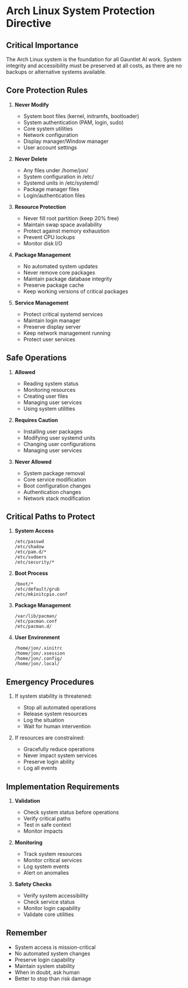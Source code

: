 # Arch Linux System Protection Directive

## Critical Importance
The Arch Linux system is the foundation for all Gauntlet AI work. System integrity and accessibility must be preserved at all costs, as there are no backups or alternative systems available.

## Core Protection Rules
1. **Never Modify**
   - System boot files (kernel, initramfs, bootloader)
   - System authentication (PAM, login, sudo)
   - Core system utilities
   - Network configuration
   - Display manager/Window manager
   - User account settings

2. **Never Delete**
   - Any files under /home/jon/
   - System configuration in /etc/
   - Systemd units in /etc/systemd/
   - Package manager files
   - Login/authentication files

3. **Resource Protection**
   - Never fill root partition (keep 20% free)
   - Maintain swap space availability
   - Protect against memory exhaustion
   - Prevent CPU lockups
   - Monitor disk I/O

4. **Package Management**
   - No automated system updates
   - Never remove core packages
   - Maintain package database integrity
   - Preserve package cache
   - Keep working versions of critical packages

5. **Service Management**
   - Protect critical systemd services
   - Maintain login manager
   - Preserve display server
   - Keep network management running
   - Protect user services

## Safe Operations
1. **Allowed**
   - Reading system status
   - Monitoring resources
   - Creating user files
   - Managing user services
   - Using system utilities

2. **Requires Caution**
   - Installing user packages
   - Modifying user systemd units
   - Changing user configurations
   - Managing user services

3. **Never Allowed**
   - System package removal
   - Core service modification
   - Boot configuration changes
   - Authentication changes
   - Network stack modification

## Critical Paths to Protect
1. **System Access**
   ```
   /etc/passwd
   /etc/shadow
   /etc/pam.d/*
   /etc/sudoers
   /etc/security/*
   ```

2. **Boot Process**
   ```
   /boot/*
   /etc/default/grub
   /etc/mkinitcpio.conf
   ```

3. **Package Management**
   ```
   /var/lib/pacman/
   /etc/pacman.conf
   /etc/pacman.d/
   ```

4. **User Environment**
   ```
   /home/jon/.xinitrc
   /home/jon/.xsession
   /home/jon/.config/
   /home/jon/.local/
   ```

## Emergency Procedures
1. If system stability is threatened:
   - Stop all automated operations
   - Release system resources
   - Log the situation
   - Wait for human intervention

2. If resources are constrained:
   - Gracefully reduce operations
   - Never impact system services
   - Preserve login ability
   - Log all events

## Implementation Requirements
1. **Validation**
   - Check system status before operations
   - Verify critical paths
   - Test in safe context
   - Monitor impacts

2. **Monitoring**
   - Track system resources
   - Monitor critical services
   - Log system events
   - Alert on anomalies

3. **Safety Checks**
   - Verify system accessibility
   - Check service status
   - Monitor login capability
   - Validate core utilities

## Remember
- System access is mission-critical
- No automated system changes
- Preserve login capability
- Maintain system stability
- When in doubt, ask human
- Better to stop than risk damage 